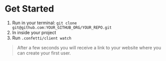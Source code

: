 # Get Started

1. Run in your terminal: `git clone git@github.com:YOUR_GITHUB_ORG/YOUR_REPO.git`
2. In inside your project
3. Run `.confetti/client watch`

> After a few seconds you will receive a link to your website where you can create your first user.
